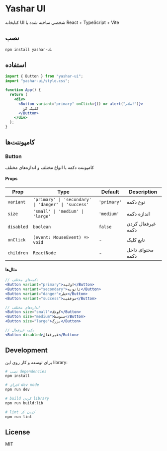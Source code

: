 # Yashar UI

کتابخانه UI شخصی ساخته شده با React + TypeScript + Vite

## نصب

```bash
npm install yashar-ui
```

## استفاده

```jsx
import { Button } from "yashar-ui";
import "yashar-ui/style.css";

function App() {
  return (
    <div>
      <Button variant="primary" onClick={() => alert("سلام!")}>
        کلیک کن
      </Button>
    </div>
  );
}
```

## کامپوننت‌ها

### Button

کامپوننت دکمه با انواع مختلف و اندازه‌های مختلف

#### Props

| Prop       | Type                                                | Default     | Description       |
| ---------- | --------------------------------------------------- | ----------- | ----------------- |
| `variant`  | `'primary' \| 'secondary' \| 'danger' \| 'success'` | `'primary'` | نوع دکمه          |
| `size`     | `'small' \| 'medium' \| 'large'`                    | `'medium'`  | اندازه دکمه       |
| `disabled` | `boolean`                                           | `false`     | غیرفعال کردن دکمه |
| `onClick`  | `(event: MouseEvent) => void`                       | -           | تابع کلیک         |
| `children` | `ReactNode`                                         | -           | محتوای داخل دکمه  |

#### مثال‌ها

```jsx
// دکمه‌های مختلف
<Button variant="primary">اولیه</Button>
<Button variant="secondary">ثانویه</Button>
<Button variant="danger">خطر</Button>
<Button variant="success">موفقیت</Button>

// اندازه‌های مختلف
<Button size="small">کوچک</Button>
<Button size="medium">متوسط</Button>
<Button size="large">بزرگ</Button>

// دکمه غیرفعال
<Button disabled>غیرفعال</Button>
```

## Development

برای توسعه و کار روی این library:

```bash
# نصب dependencies
npm install

# اجرای dev mode
npm run dev

# build کردن library
npm run build:lib

# lint کردن کد
npm run lint
```

## License

MIT
